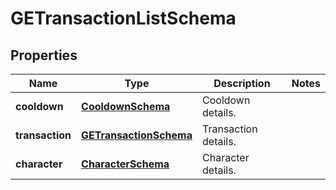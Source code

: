 

# GETransactionListSchema


## Properties

| Name | Type | Description | Notes |
|------------ | ------------- | ------------- | -------------|
|**cooldown** | [**CooldownSchema**](CooldownSchema.md) | Cooldown details. |  |
|**transaction** | [**GETransactionSchema**](GETransactionSchema.md) | Transaction details. |  |
|**character** | [**CharacterSchema**](CharacterSchema.md) | Character details. |  |



